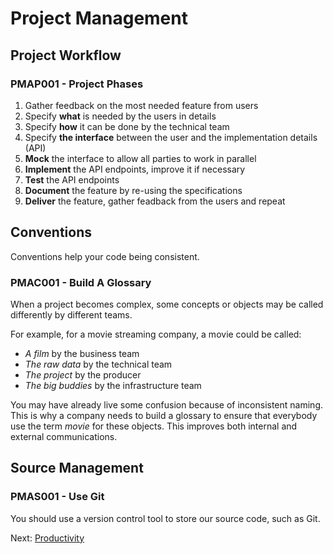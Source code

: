 # Project Management

## Project Workflow

### PMAP001 - Project Phases

1. Gather feedback on the most needed feature from users
1. Specify __what__ is needed by the users in details
1. Specify __how__ it can be done by the technical team
1. Specify __the interface__ between the user and the implementation details (API)
1. __Mock__ the interface to allow all parties to work in parallel
1. __Implement__ the API endpoints, improve it if necessary
1. __Test__ the API endpoints
1. __Document__ the feature by re-using the specifications
1. __Deliver__ the feature, gather feadback from the users and repeat

## Conventions

Conventions help your code being consistent.

### PMAC001 - Build A Glossary

When a project becomes complex, some concepts or objects may be called differently by different teams.

For example, for a movie streaming company, a movie could be called:

- _A film_ by the business team
- _The raw data_ by the technical team
- _The project_ by the producer
- _The big buddies_ by the infrastructure team

You may have already live some confusion because of inconsistent naming.
This is why a company needs to build a glossary to ensure that everybody use the term _movie_ for these objects.
This improves both internal and external communications.

## Source Management

### PMAS001 - Use Git

You should use a version control tool to store our source code, such as Git.

Next: [Productivity](topics/productivity.md)
